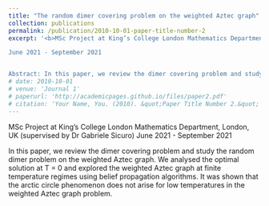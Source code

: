 ```yaml
---
title: "The random dimer covering problem on the weighted Aztec graph"
collection: publications
permalink: /publication/2010-10-01-paper-title-number-2
excerpt: '<b>MSc Project at King’s College London Mathematics Department, London, UK (supervised by Dr Gabriele Sicuro)</b><br>

June 2021 - September 2021


Abstract: In this paper, we review the dimer covering problem and study the random dimer problem on the weighted Aztec graph. We analysed the optimal solution at T = 0 and explored the weighted Aztec graph at finite temperature regimes using belief propagation algorithms. It was shown that the arctic circle phenomenon does not arise for low temperatures in the weighted Aztec graph problem.'
# date: 2010-10-01
# venue: 'Journal 1'
# paperurl: 'http://academicpages.github.io/files/paper2.pdf'
# citation: 'Your Name, You. (2010). &quot;Paper Title Number 2.&quot; <i>Journal 1</i>. 1(2).'
---
```

MSc Project at King’s College London Mathematics Department, London, UK (supervised by Dr Gabriele Sicuro)
June 2021 - September 2021

In this paper, we review the dimer covering problem and study the random dimer problem on the weighted Aztec graph. We analysed the optimal solution at T = 0 and explored the weighted Aztec graph at finite temperature regimes using belief propagation algorithms. It was shown that the arctic circle phenomenon does not arise for low temperatures in the weighted Aztec graph problem.

<!-- [Download paper here](http://academicpages.github.io/files/paper2.pdf) -->

<!-- Recommended citation: Your Name, You. (2010). "Paper Title Number 2." <i>Journal 1</i>. 1(2). -->